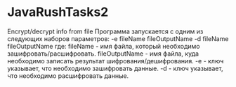 # JavaRushTasks2
Encrypt/decrypt info from file
Программа запускается с одним из следующих наборов параметров:
-e fileName fileOutputName
-d fileName fileOutputName
где:
fileName - имя файла, который необходимо зашифровать/расшифровать.
fileOutputName - имя файла, куда необходимо записать результат шифрования/дешифрования.
-e - ключ указывает, что необходимо зашифровать данные.
-d - ключ указывает, что необходимо расшифровать данные.
